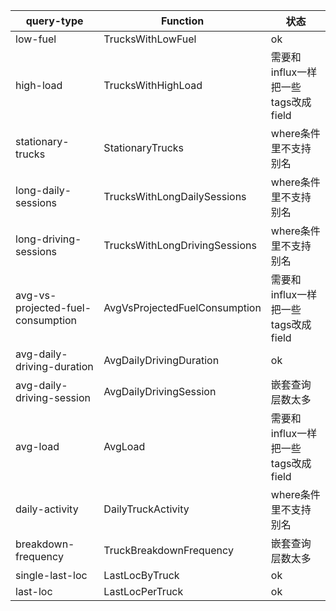 |query-type|Function|状态|
|-|-|-|
|low-fuel| 	TrucksWithLowFuel|	ok|
|high-load|	TrucksWithHighLoad|	需要和influx一样把一些tags改成field|
|stationary-trucks|	StationaryTrucks|	where条件里不支持别名|
|long-daily-sessions|	TrucksWithLongDailySessions|	where条件里不支持别名|
|long-driving-sessions|	TrucksWithLongDrivingSessions|	where条件里不支持别名|
|avg-vs-projected-fuel-consumption|	AvgVsProjectedFuelConsumption|	需要和influx一样把一些tags改成field|
|avg-daily-driving-duration|	AvgDailyDrivingDuration|	ok|
|avg-daily-driving-session|	AvgDailyDrivingSession|	嵌套查询层数太多|
|avg-load|	AvgLoad|	需要和influx一样把一些tags改成field|
|daily-activity|	DailyTruckActivity|	where条件里不支持别名|
|breakdown-frequency|	TruckBreakdownFrequency|	嵌套查询层数太多|
|single-last-loc|	LastLocByTruck|	ok|
|last-loc|	LastLocPerTruck|	ok|